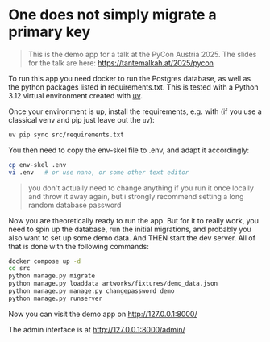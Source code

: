 # One does not simply migrate a primary key
> This is the demo app for a talk at the PyCon Austria 2025.
> The slides for the talk are here: https://tantemalkah.at/2025/pycon

To run this app you need docker to run the Postgres database, as well
as the python packages listed in requirements.txt. This is tested with
a Python 3.12 virtual environment created with
[uv](https://docs.astral.sh/uv/).

Once your environment is up, install the requirements, e.g. with
(if you use a classical venv and pip just leave out the `uv`):
```bash
uv pip sync src/requirements.txt
```

You then need to copy the env-skel file to .env, and adapt it accordingly:

```bash
cp env-skel .env
vi .env   # or use nano, or some other text editor
```

> you don't actually need to change anything if you run it once
> locally and throw it away again, but i strongly recommend setting
> a long random database password

Now you are theoretically ready to run the app. But for it to really work, you need
to spin up the database, run the initial migrations, and probably you also want
to set up some demo data. And THEN start the dev server. All of that is done with
the following commands:

```bash
docker compose up -d
cd src
python manage.py migrate
python manage.py loaddata artworks/fixtures/demo_data.json
python manage.py manage.py changepassword demo
python manage.py runserver
```

Now you can visit the demo app on http://127.0.0.1:8000/

The admin interface is at http://127.0.0.1:8000/admin/
